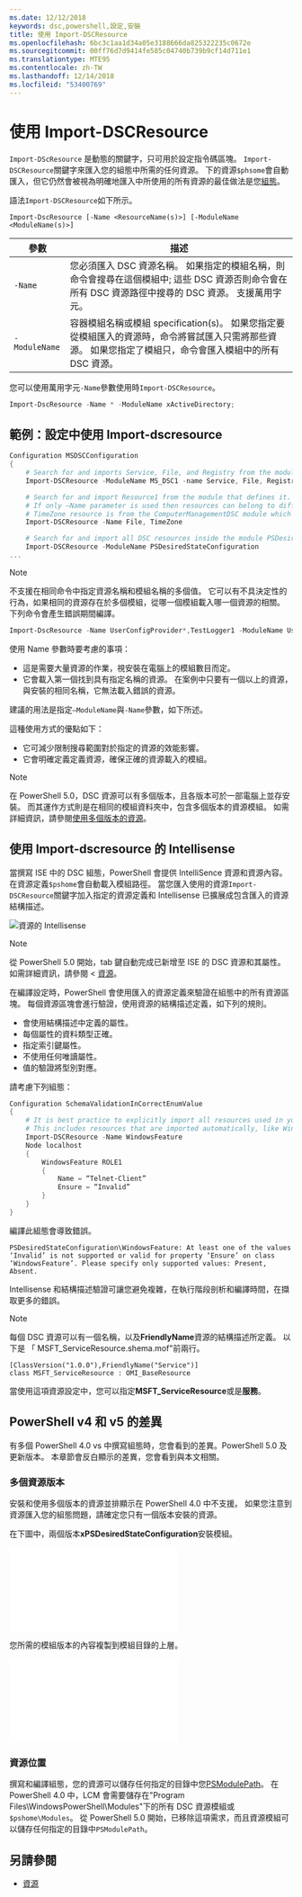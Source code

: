 ```yaml
---
ms.date: 12/12/2018
keywords: dsc,powershell,設定,安裝
title: 使用 Import-DSCResource
ms.openlocfilehash: 6bc3c1aa1d34a05e3188666da825322235c0672e
ms.sourcegitcommit: 00ff76d7d9414fe585c04740b739b9cf14d711e1
ms.translationtype: MTE95
ms.contentlocale: zh-TW
ms.lasthandoff: 12/14/2018
ms.locfileid: "53400769"
---
```

# <a name="using-import-dscresource"></a>使用 Import-DSCResource

`Import-DScResource` 是動態的關鍵字，只可用於設定指令碼區塊。 `Import-DSCResource`關鍵字來匯入您的組態中所需的任何資源。 下的資源`$phsome`會自動匯入，但它仍然會被視為明確地匯入中所使用的所有資源的最佳做法是您[組態](Configurations.md)。

語法`Import-DSCResource`如下所示。

```syntax
Import-DscResource [-Name <ResourceName(s)>] [-ModuleName <ModuleName(s)>]
```

|參數  |描述  |
|---------|---------|
|`-Name`|您必須匯入 DSC 資源名稱。 如果指定的模組名稱，則命令會搜尋在這個模組中; 這些 DSC 資源否則命令會在所有 DSC 資源路徑中搜尋的 DSC 資源。 支援萬用字元。|
|`-ModuleName`|容器模組名稱或模組 specification(s)。  如果您指定要從模組匯入的資源時，命令將嘗試匯入只需將那些資源。 如果您指定了模組只，命令會匯入模組中的所有 DSC 資源。|

您可以使用萬用字元`-Name`參數使用時`Import-DSCResource`。

```powershell
Import-DscResource -Name * -ModuleName xActiveDirectory;
```

## <a name="example-use-import-dscresource-within-a-configuration"></a>範例：設定中使用 Import-dscresource

```powershell
Configuration MSDSCConfiguration
{
    # Search for and imports Service, File, and Registry from the module PSDesiredStateConfiguration.
    Import-DSCResource -ModuleName MS_DSC1 -name Service, File, Registry

    # Search for and import Resource1 from the module that defines it.
    # If only –Name parameter is used then resources can belong to different PowerShell modules as well.
    # TimeZone resource is from the ComputerManagementDSC module which is not installed by default.
    Import-DSCResource -Name File, TimeZone

    # Search for and import all DSC resources inside the module PSDesiredStateConfiguration.
    Import-DSCResource -ModuleName PSDesiredStateConfiguration
...
```

> [!NOTE]
> 不支援在相同命令中指定資源名稱和模組名稱的多個值。 它可以有不具決定性的行為，如果相同的資源存在於多個模組，從哪一個模組載入哪一個資源的相關。 下列命令會產生錯誤期間編譯。
>
> ```powershell
> Import-DscResource -Name UserConfigProvider*,TestLogger1 -ModuleName UserConfigProv,PsModuleForTestLogger
> ```

使用 Name 參數時要考慮的事項：

- 這是需要大量資源的作業，視安裝在電腦上的模組數目而定。
- 它會載入第一個找到具有指定名稱的資源。 在案例中只要有一個以上的資源，與安裝的相同名稱，它無法載入錯誤的資源。

建議的用法是指定`–ModuleName`與`-Name`參數，如下所述。

這種使用方式的優點如下：

- 它可減少限制搜尋範圍對於指定的資源的效能影響。
- 它會明確定義定義資源，確保正確的資源載入的模組。

> [!NOTE]
> 在 PowerShell 5.0，DSC 資源可以有多個版本，且各版本可於一部電腦上並存安裝。 而其運作方式則是在相同的模組資料夾中，包含多個版本的資源模組。
> 如需詳細資訊，請參閱[使用多個版本的資源](sxsresource.md)。

## <a name="intellisense-with-import-dscresource"></a>使用 Import-dscresource 的 Intellisense

當撰寫 ISE 中的 DSC 組態，PowerShell 會提供 IntelliSence 資源和資源內容。 在資源定義`$pshome`會自動載入模組路徑。 當您匯入使用的資源`Import-DSCResource`關鍵字加入指定的資源定義和 Intellisense 已擴展成包含匯入的資源結構描述。

![資源的 Intellisense](/media/resource-intellisense.png)

> [!NOTE]
> 從 PowerShell 5.0 開始，tab 鍵自動完成已新增至 ISE 的 DSC 資源和其屬性。 如需詳細資訊，請參閱 <<c0> [ 資源](../resources/resources.md)。

在編譯設定時，PowerShell 會使用匯入的資源定義來驗證在組態中的所有資源區塊。
每個資源區塊會進行驗證，使用資源的結構描述定義，如下列的規則。

- 會使用結構描述中定義的屬性。
- 每個屬性的資料類型正確。
- 指定索引鍵屬性。
- 不使用任何唯讀屬性。
- 值的驗證將型別對應。

請考慮下列組態：

```powershell
Configuration SchemaValidationInCorrectEnumValue
{
    # It is best practice to explicitly import all resources used in your Configuration.
    # This includes resources that are imported automatically, like WindowsFeature.
    Import-DSCResource -Name WindowsFeature
    Node localhost
    {
        WindowsFeature ROLE1
        {
            Name = “Telnet-Client”
            Ensure = “Invalid”
        }
    }
}
```

編譯此組態會導致錯誤。

```output
PSDesiredStateConfiguration\WindowsFeature: At least one of the values ‘Invalid’ is not supported or valid for property ‘Ensure’ on class ‘WindowsFeature’. Please specify only supported values: Present, Absent.
```

Intellisense 和結構描述驗證可讓您避免複雜，在執行階段剖析和編譯時間，在擷取更多的錯誤。

> [!NOTE]
> 每個 DSC 資源可以有一個名稱，以及**FriendlyName**資源的結構描述所定義。 以下是 「 MSFT_ServiceResource.shema.mof"前兩行。
> ```syntax
> [ClassVersion("1.0.0"),FriendlyName("Service")]
> class MSFT_ServiceResource : OMI_BaseResource
> ```
> 當使用這項資源設定中，您可以指定**MSFT_ServiceResource**或是**服務**。

## <a name="powershell-v4-and-v5-differences"></a>PowerShell v4 和 v5 的差異

有多個 PowerShell 4.0 vs 中撰寫組態時，您會看到的差異。PowerShell 5.0 及更新版本。 本章節會反白顯示的差異，您會看到與本文相關。

### <a name="multiple-resource-versions"></a>多個資源版本

安裝和使用多個版本的資源並排顯示在 PowerShell 4.0 中不支援。 如果您注意到資源匯入您的組態問題，請確定您只有一個版本安裝的資源。

在下圖中，兩個版本**xPSDesiredStateConfiguration**安裝模組。

![已修正的多個資源版本](/media/multiple-resource-versions-broken.md)

您所需的模組版本的內容複製到模組目錄的上層。

![已修正的多個資源版本](/media/multiple-resource-versions-fixed.md)

### <a name="resource-location"></a>資源位置

撰寫和編譯組態，您的資源可以儲存任何指定的目錄中您[PSModulePath](/powershell/developer/module/modifying-the-psmodulepath-installation-path)。 在 PowerShell 4.0 中，LCM 會需要儲存在"Program Files\WindowsPowerShell\Modules"下的所有 DSC 資源模組或`$pshome\Modules`。 從 PowerShell 5.0 開始，已移除這項需求，而且資源模組可以儲存任何指定的目錄中`PSModulePath`。

## <a name="see-also"></a>另請參閱

- [資源](../resources/resources.md)
